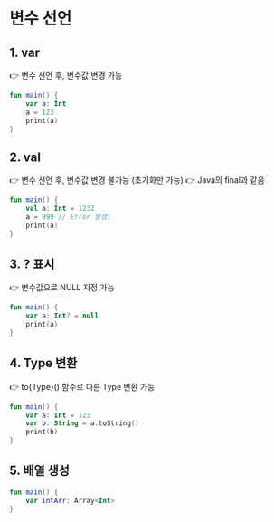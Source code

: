 # 변수 선언
## 1. var
👉 변수 선언 후, 변수값 변경 가능

``` kotlin
fun main() {
	var a: Int
	a = 123
	print(a)
}
```
## 2. val
👉 변수 선언 후, 변수값 변경 불가능 (초기화만 가능)
👉 Java의 final과 같음

``` kotlin
fun main() {
	val a: Int = 1232
	a = 999 // Error 발생!
	print(a)
}
```

## 3. ? 표시
👉 변수값으로 NULL 지정 가능

``` kotlin
fun main() {
	var a: Int? = null
	print(a)
}
```

## 4. Type 변환
👉 to{Type}() 함수로 다른 Type 변환 가능

``` kotlin
fun main() {
	var a: Int = 123
	var b: String = a.toString()
	print(b)
}
```

## 5. 배열 생성

``` kotlin
fun main() {
	var intArr: Array<Int> 
}
```